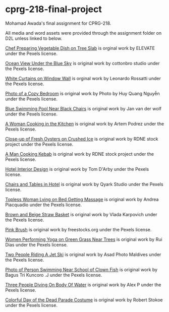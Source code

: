 # cprg-218-final-project
Mohamad Awada's final assignment for CPRG-218.

All media and word assets were provided through the assignment folder on D2L unless linked to below. 

[Chef Preparing Vegetable Dish on Tree Slab](https://www.pexels.com/photo/chef-preparing-vegetable-dish-on-tree-slab-1267320/) is orginal work by ELEVATE under the Pexels license.

[Ocean View Under the Blue Sky](https://www.pexels.com/photo/ocean-view-under-the-blue-sky-5608202/) is original work by cottonbro studio under the Pexels license.

[White Curtains on Window Wall](https://www.pexels.com/photo/white-curtains-on-window-wall-2598638/) is orginal work by Leonardo Rossatti under the Pexels license.

[Photo of a Cozy Bedroom](https://www.pexels.com/photo/photo-of-a-cozy-bedroom-6699975/) is original work by Photo by Huy Quang Nguyễn under the Pexels license.

[Blue Swimming Pool Near Black Chairs](https://www.pexels.com/photo/blue-swimming-pool-near-black-chairs-11846970/) is original work by Jan van der wolf under the Pexels license.

[A Woman Cooking in the Kitchen](https://www.pexels.com/photo/a-woman-cooking-in-the-kitchen-7495766/) is original work by Artem Podrez under the Pexels license.

[Close-up of Fresh Oysters on Crushed Ice](https://www.pexels.com/photo/close-up-of-fresh-oysters-on-crushed-ice-10375841/) is original work by RDNE stock project under the Pexels license.

[A Man Cooking Kebab](https://www.pexels.com/photo/a-man-cooking-kebab-5779787/) is original work by RDNE stock project under the Pexels license.

[Hotel Interior Design](https://www.pexels.com/photo/hotel-interior-design-6634469/) is original work by Tom D'Arby under the Pexels license.

[Chairs and Tables in Hotel](https://www.pexels.com/photo/chairs-and-tables-in-hotel-3201921/) is original work by Qyark Studio under the Pexels license.

[Topless Woman Lying on Bed Getting Massage](https://www.pexels.com/photo/topless-woman-lying-on-bed-getting-massage-3757952/) is original work by Andrea Piacquadio under the Pexels license.

[Brown and Beige Straw Basket](https://www.pexels.com/photo/brown-and-beige-straw-basket-6634661/) is original work by Vlada Karpovich under the Pexels license.

[Pink Brush](https://www.pexels.com/photo/pink-brush-361754/) is original work by freestocks.org under the Pexels license.

[Women Performing Yoga on Green Grass Near Trees](https://www.pexels.com/photo/women-performing-yoga-on-green-grass-near-trees-1472887/) is original work by Rui Dias under the Pexels license.

[Two People Riding A Jet Ski](https://www.pexels.com/photo/two-people-riding-a-jet-ski-1430676/) is original work by Asad Photo Maldives under the Pexels license.

[Photo of Person Swimming Near School of Clown Fish](https://www.pexels.com/photo/photo-of-person-swimming-near-school-of-clown-fish-2744596/) is original work by Bagus Tri Kuncoro .J under the Pexels license.

[Three People Diving On Body Of Water](https://www.pexels.com/photo/three-people-diving-on-body-of-water-1540108/) is original work by Alex P under the Pexels license.

[Colorful Day of the Dead Parade Costume](https://www.pexels.com/photo/colorful-day-of-the-dead-parade-costume-31605902/) is original work by Robert Stokoe under the Pexels license.